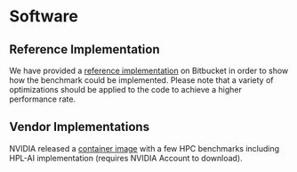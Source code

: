 
Software
========

Reference Implementation
------------------------

We have provided a [reference implementation](https://bitbucket.org/icl/hpl-ai/)
on Bitbucket in order to show how the benchmark could be implemented.  Please
note that a variety of optimizations should be applied to the code to achieve a
higher performance rate.

Vendor Implementations
----------------------

NVIDIA released a [container
image](https://catalog.ngc.nvidia.com/orgs/nvidia/containers/hpc-benchmarks)
with a few HPC benchmarks including HPL-AI implementation (requires NVIDIA
Account to download).
